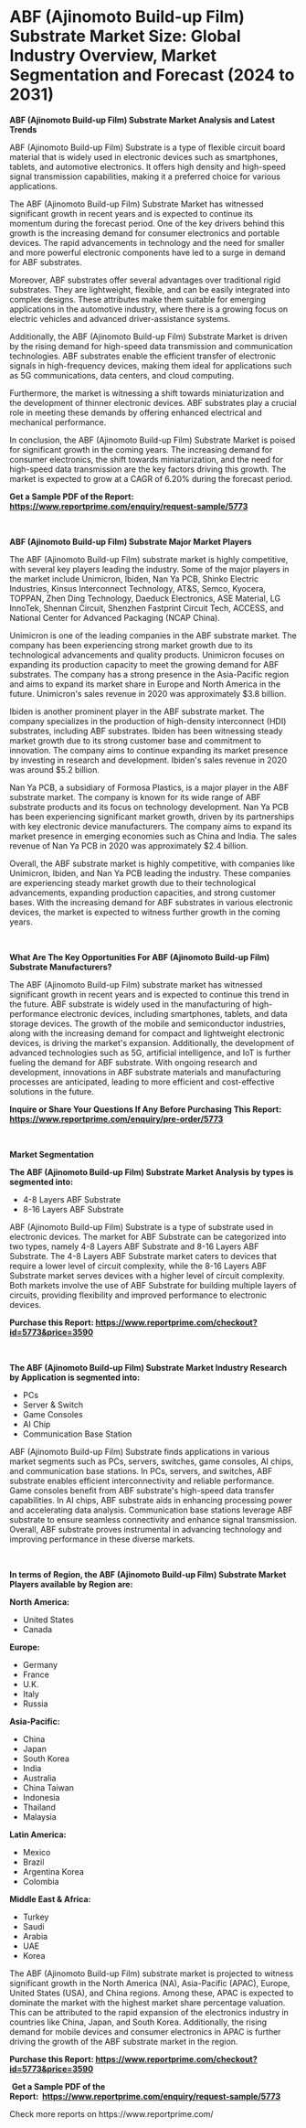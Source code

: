 <p><h1>ABF (Ajinomoto Build-up Film) Substrate Market Size: Global Industry Overview, Market Segmentation and Forecast (2024 to 2031)</h1></p><p><strong>ABF (Ajinomoto Build-up Film) Substrate Market Analysis and Latest Trends</strong></p>
<p><p>ABF (Ajinomoto Build-up Film) Substrate is a type of flexible circuit board material that is widely used in electronic devices such as smartphones, tablets, and automotive electronics. It offers high density and high-speed signal transmission capabilities, making it a preferred choice for various applications.</p><p>The ABF (Ajinomoto Build-up Film) Substrate Market has witnessed significant growth in recent years and is expected to continue its momentum during the forecast period. One of the key drivers behind this growth is the increasing demand for consumer electronics and portable devices. The rapid advancements in technology and the need for smaller and more powerful electronic components have led to a surge in demand for ABF substrates.</p><p>Moreover, ABF substrates offer several advantages over traditional rigid substrates. They are lightweight, flexible, and can be easily integrated into complex designs. These attributes make them suitable for emerging applications in the automotive industry, where there is a growing focus on electric vehicles and advanced driver-assistance systems.</p><p>Additionally, the ABF (Ajinomoto Build-up Film) Substrate Market is driven by the rising demand for high-speed data transmission and communication technologies. ABF substrates enable the efficient transfer of electronic signals in high-frequency devices, making them ideal for applications such as 5G communications, data centers, and cloud computing.</p><p>Furthermore, the market is witnessing a shift towards miniaturization and the development of thinner electronic devices. ABF substrates play a crucial role in meeting these demands by offering enhanced electrical and mechanical performance.</p><p>In conclusion, the ABF (Ajinomoto Build-up Film) Substrate Market is poised for significant growth in the coming years. The increasing demand for consumer electronics, the shift towards miniaturization, and the need for high-speed data transmission are the key factors driving this growth. The market is expected to grow at a CAGR of 6.20% during the forecast period.</p></p>
<p><strong>Get a Sample PDF of the Report:&nbsp; <a href="https://www.reportprime.com/enquiry/request-sample/5773">https://www.reportprime.com/enquiry/request-sample/5773</a></strong></p>
<p>&nbsp;</p>
<p><strong>ABF (Ajinomoto Build-up Film) Substrate Major Market Players</strong></p>
<p><p>The ABF (Ajinomoto Build-up Film) substrate market is highly competitive, with several key players leading the industry. Some of the major players in the market include Unimicron, Ibiden, Nan Ya PCB, Shinko Electric Industries, Kinsus Interconnect Technology, AT&S, Semco, Kyocera, TOPPAN, Zhen Ding Technology, Daeduck Electronics, ASE Material, LG InnoTek, Shennan Circuit, Shenzhen Fastprint Circuit Tech, ACCESS, and National Center for Advanced Packaging (NCAP China).</p><p>Unimicron is one of the leading companies in the ABF substrate market. The company has been experiencing strong market growth due to its technological advancements and quality products. Unimicron focuses on expanding its production capacity to meet the growing demand for ABF substrates. The company has a strong presence in the Asia-Pacific region and aims to expand its market share in Europe and North America in the future. Unimicron's sales revenue in 2020 was approximately $3.8 billion.</p><p>Ibiden is another prominent player in the ABF substrate market. The company specializes in the production of high-density interconnect (HDI) substrates, including ABF substrates. Ibiden has been witnessing steady market growth due to its strong customer base and commitment to innovation. The company aims to continue expanding its market presence by investing in research and development. Ibiden's sales revenue in 2020 was around $5.2 billion.</p><p>Nan Ya PCB, a subsidiary of Formosa Plastics, is a major player in the ABF substrate market. The company is known for its wide range of ABF substrate products and its focus on technology development. Nan Ya PCB has been experiencing significant market growth, driven by its partnerships with key electronic device manufacturers. The company aims to expand its market presence in emerging economies such as China and India. The sales revenue of Nan Ya PCB in 2020 was approximately $2.4 billion.</p><p>Overall, the ABF substrate market is highly competitive, with companies like Unimicron, Ibiden, and Nan Ya PCB leading the industry. These companies are experiencing steady market growth due to their technological advancements, expanding production capacities, and strong customer bases. With the increasing demand for ABF substrates in various electronic devices, the market is expected to witness further growth in the coming years.</p></p>
<p>&nbsp;</p>
<p><strong>What Are The Key Opportunities For ABF (Ajinomoto Build-up Film) Substrate Manufacturers?</strong></p>
<p><p>The ABF (Ajinomoto Build-up Film) substrate market has witnessed significant growth in recent years and is expected to continue this trend in the future. ABF substrate is widely used in the manufacturing of high-performance electronic devices, including smartphones, tablets, and data storage devices. The growth of the mobile and semiconductor industries, along with the increasing demand for compact and lightweight electronic devices, is driving the market's expansion. Additionally, the development of advanced technologies such as 5G, artificial intelligence, and IoT is further fueling the demand for ABF substrate. With ongoing research and development, innovations in ABF substrate materials and manufacturing processes are anticipated, leading to more efficient and cost-effective solutions in the future.</p></p>
<p><strong>Inquire or Share Your Questions If Any Before Purchasing This Report: <a href="https://www.reportprime.com/enquiry/pre-order/5773">https://www.reportprime.com/enquiry/pre-order/5773</a></strong></p>
<p>&nbsp;</p>
<p><strong>Market Segmentation</strong></p>
<p><strong>The ABF (Ajinomoto Build-up Film) Substrate Market Analysis by types is segmented into:</strong></p>
<p><ul><li>4-8 Layers ABF Substrate</li><li>8-16 Layers ABF Substrate</li></ul></p>
<p><p>ABF (Ajinomoto Build-up Film) Substrate is a type of substrate used in electronic devices. The market for ABF Substrate can be categorized into two types, namely 4-8 Layers ABF Substrate and 8-16 Layers ABF Substrate. The 4-8 Layers ABF Substrate market caters to devices that require a lower level of circuit complexity, while the 8-16 Layers ABF Substrate market serves devices with a higher level of circuit complexity. Both markets involve the use of ABF Substrate for building multiple layers of circuits, providing flexibility and improved performance to electronic devices.</p></p>
<p><strong>Purchase this Report:&nbsp;<a href="https://www.reportprime.com/checkout?id=5773&price=3590">https://www.reportprime.com/checkout?id=5773&price=3590</a></strong></p>
<p>&nbsp;</p>
<p><strong>The ABF (Ajinomoto Build-up Film) Substrate Market Industry Research by Application is segmented into:</strong></p>
<p><ul><li>PCs</li><li>Server & Switch</li><li>Game Consoles</li><li>AI Chip</li><li>Communication Base Station</li></ul></p>
<p><p>ABF (Ajinomoto Build-up Film) Substrate finds applications in various market segments such as PCs, servers, switches, game consoles, AI chips, and communication base stations. In PCs, servers, and switches, ABF substrate enables efficient interconnectivity and reliable performance. Game consoles benefit from ABF substrate's high-speed data transfer capabilities. In AI chips, ABF substrate aids in enhancing processing power and accelerating data analysis. Communication base stations leverage ABF substrate to ensure seamless connectivity and enhance signal transmission. Overall, ABF substrate proves instrumental in advancing technology and improving performance in these diverse markets.</p></p>
<p>&nbsp;</p>
<p><strong>In terms of Region, the ABF (Ajinomoto Build-up Film) Substrate Market Players available by Region are:</strong></p>
<p>
    <p> <strong> North America: </strong>
        <ul>
            <li>United States</li>
            <li>Canada</li>
        </ul>
        </p> 
    <p> <strong> Europe: </strong>
        <ul>
            <li>Germany</li>
            <li>France</li>
            <li>U.K.</li>
            <li>Italy</li>
            <li>Russia</li>
        </ul>
        </p> 
    <p> <strong> Asia-Pacific: </strong>
        <ul>
            <li>China</li>
            <li>Japan</li>
            <li>South Korea</li>
            <li>India</li>
            <li>Australia</li>
            <li>China Taiwan</li>
            <li>Indonesia</li>
            <li>Thailand</li>
            <li>Malaysia</li>
        </ul>
        </p> 
    <p> <strong> Latin America: </strong>
        <ul>
            <li>Mexico</li>
            <li>Brazil</li>
            <li>Argentina Korea</li>
            <li>Colombia</li>
        </ul>
        </p> 
    <p> <strong> Middle East & Africa: </strong>
        <ul>
            <li>Turkey</li>
            <li>Saudi</li>
            <li>Arabia</li>
            <li>UAE</li>
            <li>Korea</li>
        </ul>
    </p>
    </p>
<p><p>The ABF (Ajinomoto Build-up Film) substrate market is projected to witness significant growth in the North America (NA), Asia-Pacific (APAC), Europe, United States (USA), and China regions. Among these, APAC is expected to dominate the market with the highest market share percentage valuation. This can be attributed to the rapid expansion of the electronics industry in countries like China, Japan, and South Korea. Additionally, the rising demand for mobile devices and consumer electronics in APAC is further driving the growth of the ABF substrate market in the region.</p></p>
<p><strong>Purchase this Report: <a href="https://www.reportprime.com/checkout?id=5773&price=3590">https://www.reportprime.com/checkout?id=5773&price=3590</a></strong></p>
<p>&nbsp;<strong>Get a Sample PDF of the Report:&nbsp;&nbsp;<a href="https://www.reportprime.com/enquiry/request-sample/5773">https://www.reportprime.com/enquiry/request-sample/5773</a></strong></p>
<p><strong></strong></p>
<p>Check more reports on https://www.reportprime.com/</p>